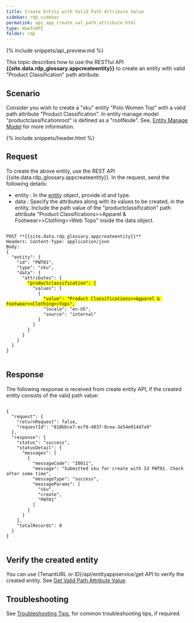 ```yaml
---
title: Create Entity with Valid Path Attribute Value
sidebar: rdp_sidebar
permalink: api_app_create_val_path_attribute.html
type: HowToAPI
folder: rdp
---
```


{% include snippets/api_preview.md %}

This topic describes how to use the RESTful API **{{site.data.rdp_glossary.appcreateentity}}** to create an entity with valid "Product Classification" path attribute.

## Scenario

Consider you wish to create a "sku" entity "Polo Women Top" with a valid path attribute "Product Classification". In entity manage model "productclassificationroot" is defined as a "rootNode". See, [Entity Manage Model](api_manage_model.html) for more information.

{% include snippets/header.html %}

## Request

To create the above entity, use the REST API {{site.data.rdp_glossary.appcreateentity}}. In the request, send the following details:

* entity : In the [entity](api_entity_object_structure.html) object, provide id and type. 
* data : Specify the attributes along with its values to be created, in the entity.  Include the path value of the "productclassification" path attribute "Product Classifications>>Apparel & Footwear>>Clothing>>Web Tops" inside the data object.

<pre>
<code>
POST **{{site.data.rdp_glossary.appcreateentity}}**
Headers: Content-Type: application/json
Body:
{
  "entity": {
    "id": "PWT01",
    "type": "sku",
    "data": {
      "attributes": {
        <span style="background-color: #FFFF00">"productclassification": {</span>
          "values": [
            {
              <span style="background-color: #FFFF00">"value": "Product Classifications>>Apparel & Footwear>>Clothing>>Tops",</span>
              "locale": "en-US",
              "source": "internal"
            }
          ]
        }
      }
    }
  }
}
</code>
</pre> 

## Response

The following response is received from create entity API, if the created entity consists of the valid path value:

<pre>
<code>
{
  "request": {
    "returnRequest": false,
    "requestId": "810bbce7-ecf8-4037-8cea-3e54e014d7a9"
  },
  "response": {
    "status": "success",
    "statusDetail": {
      "messages": [
        {
          "messageCode": "I0011",
          "message": "Submitted sku for create with Id PWT01. Check after some time",
          "messageType": "success",
          "messageParams": [
            "sku",
            "create",
            "PWT01"
          ]
        }
      ]
    },
    "totalRecords": 0
  }
}
</code>
</pre> 

## Verify the created entity

You can use {TenantURL or ID}/api/entityappservice/get API to verify the created entity. See [Get Valid Path Attribute Value](api_val_path_attr.html).

## Troubleshooting

See [Troubleshooting Tips](api_troubleshooting_tips.html), for common troubleshooting tips, if required.